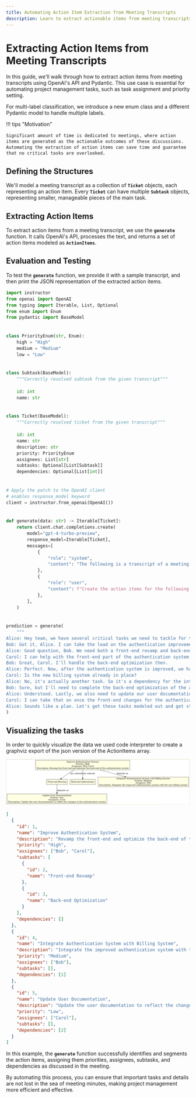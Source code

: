```yaml
---
title: Automating Action Item Extraction from Meeting Transcripts
description: Learn to extract actionable items from meeting transcripts using OpenAI's API and Pydantic for efficient project management.
---
```


# Extracting Action Items from Meeting Transcripts

In this guide, we'll walk through how to extract action items from meeting transcripts using OpenAI's API and Pydantic. This use case is essential for automating project management tasks, such as task assignment and priority setting.

For multi-label classification, we introduce a new enum class and a different Pydantic model to handle multiple labels.

!!! tips "Motivation"

    Significant amount of time is dedicated to meetings, where action items are generated as the actionable outcomes of these discussions. Automating the extraction of action items can save time and guarantee that no critical tasks are overlooked.

## Defining the Structures

We'll model a meeting transcript as a collection of **`Ticket`** objects, each representing an action item. Every **`Ticket`** can have multiple **`Subtask`** objects, representing smaller, manageable pieces of the main task.

## Extracting Action Items

To extract action items from a meeting transcript, we use the **`generate`** function. It calls OpenAI's API, processes the text, and returns a set of action items modeled as **`ActionItems`**.

## Evaluation and Testing

To test the **`generate`** function, we provide it with a sample transcript, and then print the JSON representation of the extracted action items.

```python
import instructor
from openai import OpenAI
from typing import Iterable, List, Optional
from enum import Enum
from pydantic import BaseModel


class PriorityEnum(str, Enum):
    high = "High"
    medium = "Medium"
    low = "Low"


class Subtask(BaseModel):
    """Correctly resolved subtask from the given transcript"""

    id: int
    name: str


class Ticket(BaseModel):
    """Correctly resolved ticket from the given transcript"""

    id: int
    name: str
    description: str
    priority: PriorityEnum
    assignees: List[str]
    subtasks: Optional[List[Subtask]]
    dependencies: Optional[List[int]]


# Apply the patch to the OpenAI client
# enables response_model keyword
client = instructor.from_openai(OpenAI())


def generate(data: str) -> Iterable[Ticket]:
    return client.chat.completions.create(
        model="gpt-4-turbo-preview",
        response_model=Iterable[Ticket],
        messages=[
            {
                "role": "system",
                "content": "The following is a transcript of a meeting...",
            },
            {
                "role": "user",
                "content": f"Create the action items for the following transcript: {data}",
            },
        ],
    )


prediction = generate(
    """
Alice: Hey team, we have several critical tasks we need to tackle for the upcoming release. First, we need to work on improving the authentication system. It's a top priority.
Bob: Got it, Alice. I can take the lead on the authentication improvements. Are there any specific areas you want me to focus on?
Alice: Good question, Bob. We need both a front-end revamp and back-end optimization. So basically, two sub-tasks.
Carol: I can help with the front-end part of the authentication system.
Bob: Great, Carol. I'll handle the back-end optimization then.
Alice: Perfect. Now, after the authentication system is improved, we have to integrate it with our new billing system. That's a medium priority task.
Carol: Is the new billing system already in place?
Alice: No, it's actually another task. So it's a dependency for the integration task. Bob, can you also handle the billing system?
Bob: Sure, but I'll need to complete the back-end optimization of the authentication system first, so it's dependent on that.
Alice: Understood. Lastly, we also need to update our user documentation to reflect all these changes. It's a low-priority task but still important.
Carol: I can take that on once the front-end changes for the authentication system are done. So, it would be dependent on that.
Alice: Sounds like a plan. Let's get these tasks modeled out and get started."""
)
```

## Visualizing the tasks

In order to quickly visualize the data we used code interpreter to create a graphviz export of the json version of the ActionItems array.

![action items](../img/action_items.png)

```json
[
  {
    "id": 1,
    "name": "Improve Authentication System",
    "description": "Revamp the front-end and optimize the back-end of the authentication system",
    "priority": "High",
    "assignees": ["Bob", "Carol"],
    "subtasks": [
      {
        "id": 2,
        "name": "Front-end Revamp"
      },
      {
        "id": 3,
        "name": "Back-end Optimization"
      }
    ],
    "dependencies": []
  },
  {
    "id": 4,
    "name": "Integrate Authentication System with Billing System",
    "description": "Integrate the improved authentication system with the new billing system",
    "priority": "Medium",
    "assignees": ["Bob"],
    "subtasks": [],
    "dependencies": [1]
  },
  {
    "id": 5,
    "name": "Update User Documentation",
    "description": "Update the user documentation to reflect the changes in the authentication system",
    "priority": "Low",
    "assignees": ["Carol"],
    "subtasks": [],
    "dependencies": [2]
  }
]
```

In this example, the **`generate`** function successfully identifies and segments the action items, assigning them priorities, assignees, subtasks, and dependencies as discussed in the meeting.

By automating this process, you can ensure that important tasks and details are not lost in the sea of meeting minutes, making project management more efficient and effective.
